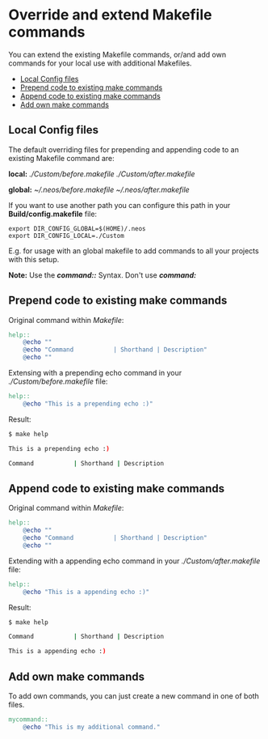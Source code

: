 # Override and extend Makefile commands

You can extend the existing Makefile commands, or/and add own commands for your local use with additional Makefiles.

* [Local Config files](#local-config-files)
* [Prepend code to existing make commands](#prepend-code-to-existing-make-commands)
* [Append code to existing make commands](#append-code-to-existing-make-commands)
* [Add own make commands](#add-own-make-commands)

## Local Config files

The default overriding files for prepending and appending code to an existing Makefile command are:

__local:__
_./Custom/before.makefile_
_./Custom/after.makefile_

__global:__
_~/.neos/before.makefile_
_~/.neos/after.makefile_



If you want to use another path you can configure this path in your __Build/config.makefile__ file:

```
export DIR_CONFIG_GLOBAL=$(HOME)/.neos
export DIR_CONFIG_LOCAL=./Custom
```

E.g. for usage with an global makefile to add commands to all your projects with this setup.

**Note:** Use the **_command::_** Syntax. Don't use **_command:_**

## Prepend code to existing make commands

Original command within _Makefile_:

```makefile
help::
	@echo ""
	@echo "Command           | Shorthand | Description"
	@echo ""
```

Extensing with a prepending echo command in your _./Custom/before.makefile_ file:

```makefile
help::
	@echo "This is a prepending echo :)"
```

Result:

```bash
$ make help

This is a prepending echo :)

Command           | Shorthand | Description

```

## Append code to existing make commands

Original command within _Makefile_:

```makefile
help::
	@echo ""
	@echo "Command           | Shorthand | Description"
	@echo ""
```

Extending with a appending echo command in your _./Custom/after.makefile_ file:

```makefile
help::
	@echo "This is a appending echo :)"
```

Result:

```bash
$ make help

Command           | Shorthand | Description

This is a appending echo :)
```

## Add own make commands

To add own commands, you can just create a new command in one of both files.

```makefile
mycommand::
	@echo "This is my additional command."
```
